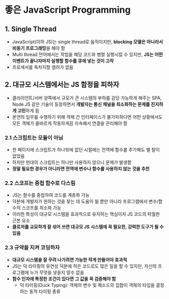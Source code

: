 # 좋은 JavaScript Programming

## 1. Single Thread

- JavaScript(이하 JS)는 single thread로 움직이지만, **blocking 모델은 아니라서 비동기 프로그래밍**을 해야 함
- Multi thread 언어에서는 작업을 해당 코드와 병렬 실행시킬 수 있지만, **JS는 어떤 이벤트가 끝나자마자 실행할 함수를 큐에 넣는 것이 고작**
- 프로세서를 독차지할 염려가 없음

## 2. 대규모 시스템에서는 JS 함정을 피하자

- 클라이언트/서버 양쪽에서 규모가 큰 시스템의 부하를 감당 가능하게 해주는 SPA, Node.JS 같은 기술이 등장하면서 **개발자는 통신 채널을 최소화하는 문제를 진지하게 고민**하게 됨
- 본연의 임무를 수행하기 위해 객체 간 인터페이스가 불가피하다면 어떤 상황에서도 모든 객체가 올바르게 작동하게끔 지속해서 연결을 관리해야 함

### 2.1 스크립트는 모듈이 아님

- 한 페이지에 스크립트가 하나밖에 없던 시절에는 전역에 함수를 추가해도 별 탈이 없었음
- 하지만 현대의 스크립트는 하나만 사용하지 않으니 문제가 발생함
- **정말 필요한 경우가 아니라면 전역에 변수나 함수를 사용하지 않는 것을 추천**

### 2.2 스코프는 중첩 함수로 다스림

- JS는 함수를 중첩하여 코드를 계층화 가능
- 덕분에 개발자가 원하는 것을 찾는 데 도움이 될 뿐만 아니라 프로그램에서 변수/함수의 스코프를 최소화 가능
- 이러한 특성이 대규모 시스템을 효과적으로 유지하는 핵심이자 JS 코드의 탁월한 근본 요소
- **클로저를 교묘하게 잘 섞어 쓰면 대규모 JS 시스템에 꼭 필요한, 강력한 도구가 될 수 있음**

### 2.3 규약을 지켜 코딩하자

- **대규모 시스템을 잘 꾸려 나가려면 가능한 작게 만들어야 효과적**
- JS는 덕 타이핑의 유연성 덕분에 적은 코드로도 많은 일을 할 수 있지만, 자신의 프로그램에 누가 무엇을 넣을지 알수 없음
- **함수 인자에 특정한 조건이 있다면 그 값을 꼭 검증해야 함**
  - 덕 타이핑(Duck Typing):  객체의 변수 및 메소드의 집합이 객체의 타입을 결정하는 동적 타이핑 종류

